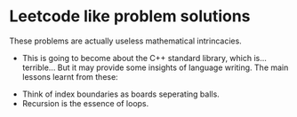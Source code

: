 # Leetcode like problem solutions
These problems are actually useless mathematical intrincacies.
- This is going to become about the C++ standard library, which is... terrible...
But it may provide some insights of language writing.
The main lessons learnt from these:
* Think of index boundaries as boards seperating balls.
* Recursion is the essence of loops.

